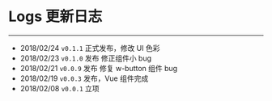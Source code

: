 # Logs 更新日志
----
* 2018/02/24 ```v0.1.1``` 正式发布，修改 UI 色彩
* 2018/02/23 ```v0.1.0``` 发布 修正组件小 bug
* 2018/02/21 ```v0.0.9``` 发布 修复 w-button 组件 bug
* 2018/02/19 ```v0.0.3``` 发布，Vue 组件完成
* 2018/02/08 ```v0.0.1``` 立项
